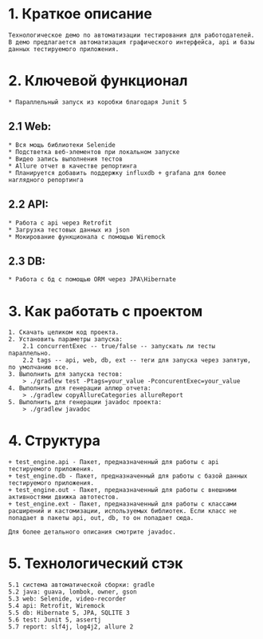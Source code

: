 # 1. Краткое описание
    Технологическое демо по автоматизации тестирования для работодателей.
    В демо предлагается автоматизация графического интерфейса, api и базы данных тестируемого приложения.
    
# 2. Ключевой функционал
    * Параллельный запуск из коробки благодаря Junit 5
## 2.1 Web:
    * Вся мощь библиотеки Selenide
    * Подстветка веб-элементов при локальном запуске
    * Видео запись выполнения тестов
    * Allure отчет в качестве репортинга
    * Планируется добавить поддержку influxdb + grafana для более наглядного репортинга 
## 2.2 API:
    * Работа с api через Retrofit
    * Загрузка тестовых данных из json
    * Мокирование функционала с помощью Wiremock
## 2.3 DB:
    * Работа с бд с помощью ORM через JPA\Hibernate 

# 3. Как работать с проектом
    1. Скачать целиком код проекта.
    2. Установить параметры запуска:
        2.1 concurrentExec -- true/false -- запускать ли тесты параллельно.
        2.2 tags -- api, web, db, ext -- теги для запуска через запятую, по умолчанию все.   
    3. Выполнить для запуска тестов:
        > ./gradlew test -Ptags=your_value -PconcurentExec=your_value
    4. Выполнить для генерации аллюр отчета:
        > ./gradlew copyAllureCategories allureReport
    5. Выполнить для генерации javadoc проекта:
        > ./gradlew javadoc

# 4. Структура
    + test_engine.api - Пакет, предназначенный для работы с api тестируемого приложения.
    + test_engine.db - Пакет, предназначенный для работы с базой данных тестируемого приложения.
    + test_engine.out - Пакет, предназначенный для работы с внешними активностями движка автотестов.
    + test_engine.ext - Пакет, предназначенный для работы с классами расширений и кастомизации, используемых библиотек. Если класс не попадает в пакеты api, out, db, то он попадает сюда.

    Для более детального описания смотрите javadoc.

# 5. Технологический стэк
    5.1 система автоматической сборки: gradle
    5.2 java: guava, lombok, owner, gson
    5.3 web: Selenide, video-recorder
    5.4 api: Retrofit, Wiremock
    5.5 db: Hibernate 5, JPA, SQLITE 3
    5.6 test: Junit 5, assertj
    5.7 report: slf4j, log4j2, allure 2